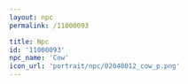 ```yaml
---
layout: npc
permalink: /11000093

title: Npc
id: '11000093'
npc_name: 'Cow'
icon_url: 'portrait/npc/02040012_cow_p.png'
---
```

